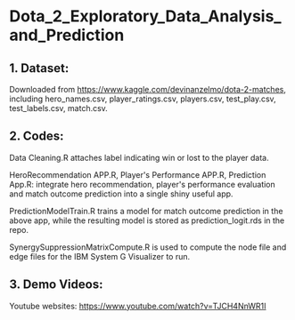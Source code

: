 # Dota_2_Exploratory_Data_Analysis_and_Prediction

## 1. Dataset: 

Downloaded from https://www.kaggle.com/devinanzelmo/dota-2-matches, including hero_names.csv, player_ratings.csv, players.csv, test_play.csv, test_labels.csv, match.csv.

## 2. Codes:

Data Cleaning.R attaches label indicating win or lost to the player data.

HeroRecommendation APP.R, Player's Performance APP.R, Prediction App.R: integrate hero recommendation, player's performance evaluation and match outcome prediction into a single shiny useful app.

PredictionModelTrain.R trains a model for match outcome prediction in the above app, while the resulting model is stored as prediction_logit.rds in the repo.

SynergySuppressionMatrixCompute.R is used to compute the node file and edge files for the IBM System G Visualizer to run.

## 3. Demo Videos:

Youtube websites: https://www.youtube.com/watch?v=TJCH4NnWR1I
